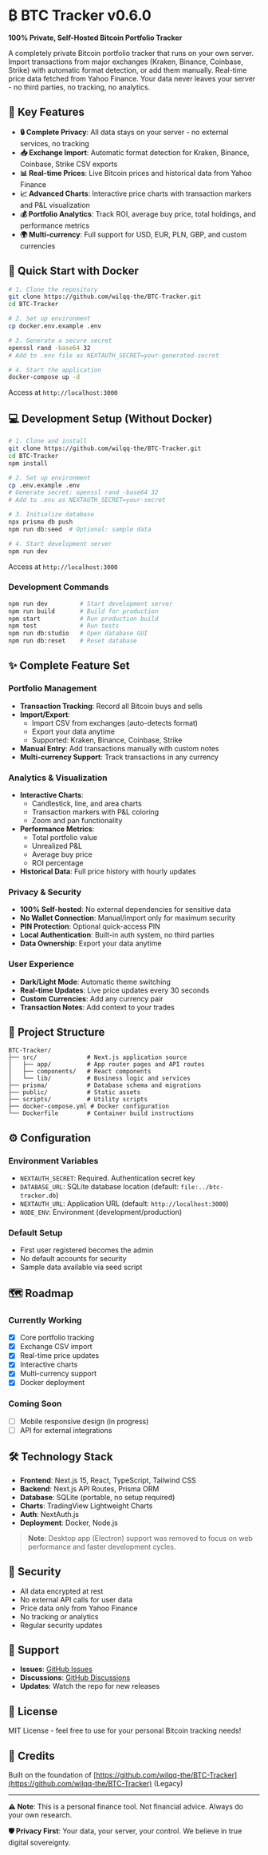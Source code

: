# ₿ BTC Tracker v0.6.0

**100% Private, Self-Hosted Bitcoin Portfolio Tracker**

A completely private Bitcoin portfolio tracker that runs on your own server. Import transactions from major exchanges (Kraken, Binance, Coinbase, Strike) with automatic format detection, or add them manually. Real-time price data fetched from Yahoo Finance. Your data never leaves your server - no third parties, no tracking, no analytics.

## 🔑 Key Features

- **🔒 Complete Privacy**: All data stays on your server - no external services, no tracking
- **📥 Exchange Import**: Automatic format detection for Kraken, Binance, Coinbase, Strike CSV exports
- **📊 Real-time Prices**: Live Bitcoin prices and historical data from Yahoo Finance
- **📈 Advanced Charts**: Interactive price charts with transaction markers and P&L visualization
- **💰 Portfolio Analytics**: Track ROI, average buy price, total holdings, and performance metrics
- **🌍 Multi-currency**: Full support for USD, EUR, PLN, GBP, and custom currencies

## 🚀 Quick Start with Docker

```bash
# 1. Clone the repository
git clone https://github.com/wilqq-the/BTC-Tracker.git
cd BTC-Tracker

# 2. Set up environment
cp docker.env.example .env

# 3. Generate a secure secret
openssl rand -base64 32
# Add to .env file as NEXTAUTH_SECRET=your-generated-secret

# 4. Start the application
docker-compose up -d
```

Access at `http://localhost:3000`

## 💻 Development Setup (Without Docker)

```bash
# 1. Clone and install
git clone https://github.com/wilqq-the/BTC-Tracker.git
cd BTC-Tracker
npm install

# 2. Set up environment
cp .env.example .env
# Generate secret: openssl rand -base64 32
# Add to .env as NEXTAUTH_SECRET=your-secret

# 3. Initialize database
npx prisma db push
npm run db:seed  # Optional: sample data

# 4. Start development server
npm run dev
```

Access at `http://localhost:3000`

### Development Commands

```bash
npm run dev         # Start development server
npm run build       # Build for production
npm start           # Run production build
npm test            # Run tests
npm run db:studio   # Open database GUI
npm run db:reset    # Reset database
```

## ✨ Complete Feature Set

### Portfolio Management
- **Transaction Tracking**: Record all Bitcoin buys and sells
- **Import/Export**: 
  - Import CSV from exchanges (auto-detects format)
  - Export your data anytime
  - Supported: Kraken, Binance, Coinbase, Strike
- **Manual Entry**: Add transactions manually with custom notes
- **Multi-currency Support**: Track transactions in any currency

### Analytics & Visualization
- **Interactive Charts**: 
  - Candlestick, line, and area charts
  - Transaction markers with P&L coloring
  - Zoom and pan functionality
- **Performance Metrics**:
  - Total portfolio value
  - Unrealized P&L
  - Average buy price
  - ROI percentage
- **Historical Data**: Full price history with hourly updates

### Privacy & Security
- **100% Self-hosted**: No external dependencies for sensitive data
- **No Wallet Connection**: Manual/import only for maximum security
- **PIN Protection**: Optional quick-access PIN
- **Local Authentication**: Built-in auth system, no third parties
- **Data Ownership**: Export your data anytime

### User Experience
- **Dark/Light Mode**: Automatic theme switching
- **Real-time Updates**: Live price updates every 30 seconds
- **Custom Currencies**: Add any currency pair
- **Transaction Notes**: Add context to your trades

## 📁 Project Structure

```
BTC-Tracker/
├── src/              # Next.js application source
│   ├── app/          # App router pages and API routes
│   ├── components/   # React components
│   └── lib/          # Business logic and services
├── prisma/           # Database schema and migrations
├── public/           # Static assets
├── scripts/          # Utility scripts
├── docker-compose.yml # Docker configuration
└── Dockerfile        # Container build instructions
```

## ⚙️ Configuration

### Environment Variables

- `NEXTAUTH_SECRET`: Required. Authentication secret key
- `DATABASE_URL`: SQLite database location (default: `file:../btc-tracker.db`)
- `NEXTAUTH_URL`: Application URL (default: `http://localhost:3000`)
- `NODE_ENV`: Environment (development/production)

### Default Setup

- First user registered becomes the admin
- No default accounts for security
- Sample data available via seed script

## 🗺️ Roadmap

### Currently Working
- [x] Core portfolio tracking
- [x] Exchange CSV import
- [x] Real-time price updates
- [x] Interactive charts
- [x] Multi-currency support
- [x] Docker deployment

### Coming Soon
- [ ] Mobile responsive design (in progress)
- [ ] API for external integrations

## 🛠️ Technology Stack

- **Frontend**: Next.js 15, React, TypeScript, Tailwind CSS
- **Backend**: Next.js API Routes, Prisma ORM
- **Database**: SQLite (portable, no setup required)
- **Charts**: TradingView Lightweight Charts
- **Auth**: NextAuth.js
- **Deployment**: Docker, Node.js

> **Note**: Desktop app (Electron) support was removed to focus on web performance and faster development cycles.

## 🔐 Security

- All data encrypted at rest
- No external API calls for user data
- Price data only from Yahoo Finance
- No tracking or analytics
- Regular security updates

## 💬 Support

- **Issues**: [GitHub Issues](https://github.com/wilqq-the/BTC-Tracker/issues)
- **Discussions**: [GitHub Discussions](https://github.com/wilqq-the/BTC-Tracker/discussions)
- **Updates**: Watch the repo for new releases

## 📄 License

MIT License - feel free to use for your personal Bitcoin tracking needs!

## 🙏 Credits

Built on the foundation of [https://github.com/wilqq-the/BTC-Tracker](https://github.com/wilqq-the/BTC-Tracker) (Legacy)

---

**⚠️ Note**: This is a personal finance tool. Not financial advice. Always do your own research.

**🛡️ Privacy First**: Your data, your server, your control. We believe in true digital sovereignty.